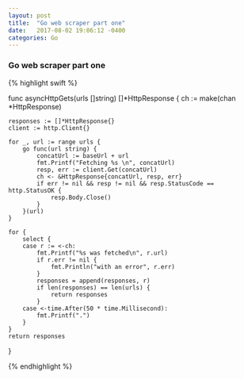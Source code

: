 ```yaml
---
layout: post
title:  "Go web scraper part one"
date:   2017-08-02 19:06:12 -0400
categories: Go
---
```

### Go web scraper part one

{% highlight swift %}

func asyncHttpGets(urls []string) []*HttpResponse {
	ch := make(chan *HttpResponse)

	responses := []*HttpResponse{}
	client := http.Client{}

	for _, url := range urls {
		go func(url string) {
			concatUrl := baseUrl + url
			fmt.Printf("Fetching %s \n", concatUrl)
			resp, err := client.Get(concatUrl)
			ch <- &HttpResponse{concatUrl, resp, err}
			if err != nil && resp != nil && resp.StatusCode == http.StatusOK {
				resp.Body.Close()
			}
		}(url)
	}

	for {
		select {
		case r := <-ch:
			fmt.Printf("%s was fetched\n", r.url)
			if r.err != nil {
				fmt.Println("with an error", r.err)
			}
			responses = append(responses, r)
			if len(responses) == len(urls) {
				return responses
			}
		case <-time.After(50 * time.Millisecond):
			fmt.Printf(".")
		}
	}
	return responses
}

{% endhighlight %}
